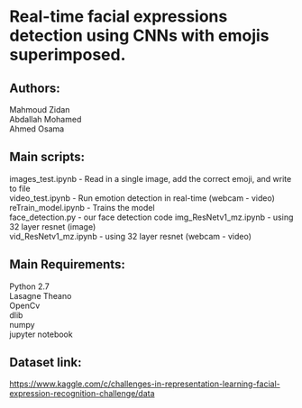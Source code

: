 # Real-time facial expressions detection using CNNs with emojis superimposed. 

## Authors:

Mahmoud Zidan	
Abdallah Mohamed	
Ahmed Osama	

## Main scripts: 

images_test.ipynb - Read in a single image, add the correct emoji, and write to file	
video_test.ipynb - Run emotion detection in real-time (webcam - video)	
reTrain_model.ipynb - Trains the model	
face_detection.py - our face detection code	
img_ResNetv1_mz.ipynb - using 32 layer resnet (image)	
vid_ResNetv1_mz.ipynb - using 32 layer resnet (webcam - video)	

## Main Requirements:

Python 2.7	
Lasagne	
Theano	
OpenCv	
dlib	
numpy	
jupyter notebook	

## Dataset link:	
https://www.kaggle.com/c/challenges-in-representation-learning-facial-expression-recognition-challenge/data
